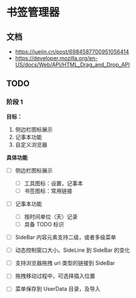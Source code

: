 # 书签管理器

## 文档

- https://juejin.cn/post/6984587700951056414
- https://developer.mozilla.org/en-US/docs/Web/API/HTML_Drag_and_Drop_API

## TODO

### 阶段 1

**目标：**

1. 侧边栏图标展示
2. 记事本功能
3. 自定义浏览器

**具体功能**

- [ ] 侧边栏图标展示
  - [ ] 工具图标：设置，记事本
  - [ ] 书签图标：常用链接
- [ ] 记事本功能

  - [ ] 按时间单位（天）记录
  - [ ] 具备 TODO 标识

- [ ] SideBar 内容元素支持二级，或者多级菜单
- [ ] 动态控制窗口大小。SideLine 到 SideBar 的变化
- [ ] 支持浏览器拖拽 uri 类型的链接到 SideBar
- [ ] 拖拽移动过程中，可选择插入位置
- [ ] 菜单保存到 UserData 目录，及导入
